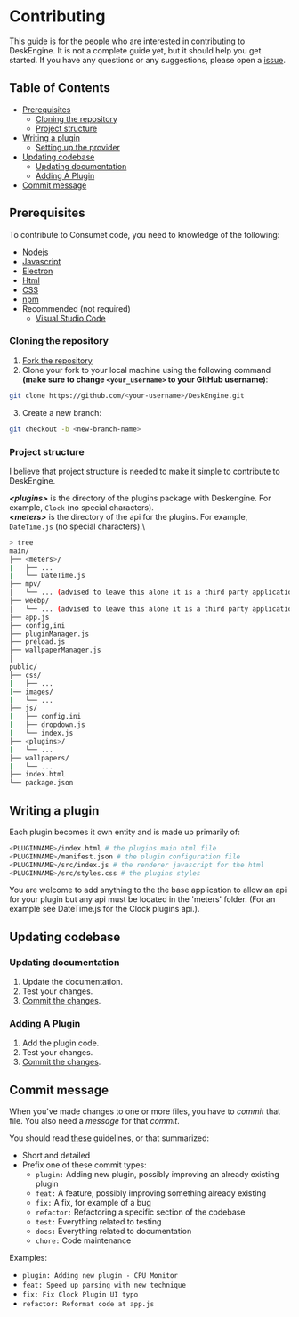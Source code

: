 <h1>Contributing</h1>

This guide is for the people who are interested in contributing to DeskEngine. It is not a complete guide yet, but it should help you get started. If you have any questions or any suggestions, please open a [issue](https://github.com/Inside4ndroid/DeskEngine/issues).

<h2>Table of Contents</h2>

- [Prerequisites](#prerequisites)
  - [Cloning the repository](#cloning-the-repository)
  - [Project structure](#project-structure)
- [Writing a plugin](#Writing-a-plugin)
    - [Setting up the provider](#setting-up-the-provider)
- [Updating codebase](#updaing-codebase)
  - [Updating documentation](#updating-documentation)
  - [Adding A Plugin](#Adding-A-Plugin)
- [Commit message](#commit-message)


## Prerequisites
To contribute to Consumet code, you need to knowledge of the following:
   - [Nodejs](https://nodejs.org/)
   - [Javascript](https://www.javascript.com/)
   - [Electron](https://www.electronjs.org/)
   - [Html](https://html.com/)
   - [CSS](https://www.w3.org/Style/CSS/Overview.en.html)
   - [npm](https://www.npmjs.com/)
   - Recommended (not required)
       - [Visual Studio Code](https://code.visualstudio.com/)

### Cloning the repository
1. [Fork the repository](https://github.com/Inside4ndroid/DeskEngine/fork)
2. Clone your fork to your local machine using the following command **(make sure to change `<your_username>` to your GitHub username)**:
```sh
git clone https://github.com/<your-username>/DeskEngine.git
```
3. Create a new branch:
```sh
git checkout -b <new-branch-name>
```

### Project structure
I believe that project structure is needed to make it simple to contribute to DeskEngine.

***\<plugins>*** is the directory of the plugins package with Deskengine. For example, `Clock` (no special characters).\
***\<meters>*** is the directory of the api for the plugins. For example, `DateTime.js` (no special characters).\

```sh
> tree
main/
├── <meters>/
|   ├── ...
|   └── DateTime.js
├── mpv/
│   └── ... (advised to leave this alone it is a third party application for setting wallpapers)
├── weebp/
│   └── ... (advised to leave this alone it is a third party application for setting wallpapers)
├── app.js
├── config,ini
├── pluginManager.js
├── preload.js
├── wallpaperManager.js
│
public/
├── css/
|   ├── ...
|── images/
|   └── ...
├── js/
|   ├── config.ini
|   ├── dropdown.js
|   └── index.js
├── <plugins>/
|   └── ...
├── wallpapers/
|   └── ...
├── index.html
└── package.json
```

## Writing a plugin
Each plugin becomes it own entity and is made up primarily of:
```sh
<PLUGINNAME>/index.html # the plugins main html file
<PLUGINNAME>/manifest.json # the plugin configuration file
<PLUGINNAME>/src/index.js # the renderer javascript for the html
<PLUGINNAME>/src/styles.css # the plugins styles
```
You are welcome to add anything to the the base application to allow an api for your plugin but any api must be located in the 'meters' folder. (For an example see DateTime.js for the Clock plugins api.).

## Updating codebase
### Updating documentation
1. Update the documentation.
2. Test your changes.
3. [Commit the changes](#commit-message).

### Adding A Plugin
1. Add the plugin code.
2. Test your changes.
3. [Commit the changes](#commit-message).

## Commit message
When you've made changes to one or more files, you have to *commit* that file. You also need a
*message* for that *commit*.

You should read [these](https://www.freecodecamp.org/news/writing-good-commit-messages-a-practical-guide/) guidelines, or that summarized:

- Short and detailed
- Prefix one of these commit types:
   - `plugin:` Adding new plugin, possibly improving an already existing plugin
   - `feat:` A feature, possibly improving something already existing
   - `fix:` A fix, for example of a bug
   - `refactor:` Refactoring a specific section of the codebase
   - `test:` Everything related to testing
   - `docs:` Everything related to documentation
   - `chore:` Code maintenance

Examples:
 - `plugin: Adding new plugin - CPU Monitor`
 - `feat: Speed up parsing with new technique`
 - `fix: Fix Clock Plugin UI typo`
 - `refactor: Reformat code at app.js`